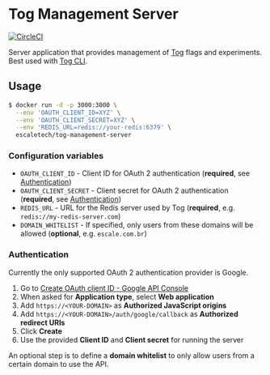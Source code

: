 # Tog Management Server

[![CircleCI](https://circleci.com/gh/escaletech/tog-management-server.svg?style=svg)](https://circleci.com/gh/escaletech/tog-management-server)

Server application that provides management of [Tog](https://github.com/escaletech/tog) flags and experiments. Best used with [Tog CLI](https://github.com/escaletech/tog-cli).

## Usage

```sh
$ docker run -d -p 3000:3000 \
  --env 'OAUTH_CLIENT_ID=XYZ' \
  --env 'OAUTH_CLIENT_SECRET=XYZ' \
  --env 'REDIS_URL=redis://your-redis:6379' \
  escaletech/tog-management-server
```

### Configuration variables

* `OAUTH_CLIENT_ID` - Client ID for OAuth 2 authentication (**required**, see [Authentication](#authentication))
* `OAUTH_CLIENT_SECRET` - Client secret for OAuth 2 authentication (**required**, see [Authentication](#authentication))
* `REDIS_URL` - URL for the Redis server used by Tog (**required**, e.g. `redis://my-redis-server.com`)
* `DOMAIN_WHITELIST` - If specified, only users from these domains will be allowed (**optional**, e.g. `escale.com.br`)

### Authentication

Currently the only supported OAuth 2 authentication provider is Google.

1. Go to [Create OAuth client ID - Google API Console](https://console.developers.google.com/apis/credentials/oauthclient)
2. When asked for **Application type**, select **Web application**
3. Add `https://<YOUR-DOMAIN>` as **Authorized JavaScript origins**
4. Add `https://<YOUR-DOMAIN>/auth/google/callback` as **Authorized redirect URIs**
5. Click **Create**
6. Use the provided **Client ID** and **Client secret** for running the server

An optional step is to define a **domain whitelist** to only allow users from a certain domain to use the API.
